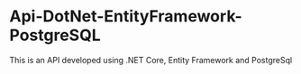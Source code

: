 # Api-DotNet-EntityFramework-PostgreSQL
This is an API developed using .NET Core, Entity Framework and PostgreSql
